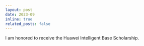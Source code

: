 ```yaml
---
layout: post
date: 2023-09
inline: true
related_posts: false
---
```


I am honored to receive the Huawei Intelligent Base Scholarship.
